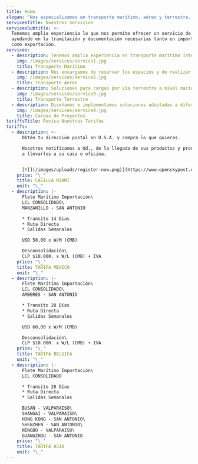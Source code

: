```yaml
---
title: Home
slogan: 'Nos especializamos en transporte marítimo, aéreo y terrestre.'
servicesTitle: Nuestros Servicios
servicesSubtitle: >-
  Tenemos amplia experiencia lo que nos permite ofrecer un servicio de calidad,
  ayudando en la tramitación y documentación necesarias tanto en importación
  como exportación.
services:
  - description: Tenemos amplia experiencia en transporte marítimo internacional de cargas.
    img: /images/services/service1.jpg
    title: Transporte Maritimo
  - description: Nos encargamos de reservar los espacios y de realizar la documentacion.
    img: /images/services/service2.jpg
    title: Transporte Aereo
  - description: Soluciones para cargas por via terrestre a nivel nacional e internacional.
    img: /images/services/service3.jpg
    title: Transporte Terrestre
  - description: Diseñamos e implementamos soluciones adaptadas a diferentes industrias.
    img: /images/services/service4.jpg
    title: Cargas de Proyectos
tariffsTitle: Revisa Nuestras Tarifas
tariffs:
  - description: >-
      Obtén tu dirección postal en U.S.A. y compra lo que quieras.

      Nosotros notificamos a Ud., de la llegada de sus productos y procederemos
      a llevarlos a su casa u oficina.


      [![](/images/uploads/register-now.png)](https://www.openskypost.com/register.php)
    price: "\_"
    title: CASILLA MIAMI
    unit: "\_"
  - description: |-
      Flete Marítimo Importación\
      LCL CONSOLIDADO\
      MANZANILLO - SAN ANTONIO

      * Transito 14 Dias
      * Ruta Directa
      * Salidas Semanales

      USD 50,00 x W/M (CMB)

      Desconsolidación\
      CLP $10.000. x W/L (CMB) + IVA
    price: "\_"
    title: TARIFA MEXICO
    unit: "\_"
  - description: |-
      Flete Marítimo Importación\
      LCL CONSOLIDADO\
      AMBERES - SAN ANTONIO

      * Transito 28 Días
      * Ruta Directa
      * Salidas Semanales

      USD 60,00 x W/M (CMB)

      Desconsolidación\
      CLP $10.000. x W/L (CMB) + IVA
    price: "\_"
    title: TARIFA BELGICA
    unit: "\_"
  - description: |-
      Flete Marítimo Importación\
      LCL CONSOLIDADO

      * Transito 28 Días
      * Ruta Directa
      * Salidas Semanales

      BUSAN - VALPARAISO\
      SHANGAI - VALPARAISO\
      HONG KONG - SAN ANTONIO\
      SHENZHEN - SAN ANTONIO\
      NINGBO - VALPARAISO\
      GUANGZHOU - SAN ANTONIO
    price: "\_"
    title: TARIFA ASIA
    unit: "\_"
---
```


